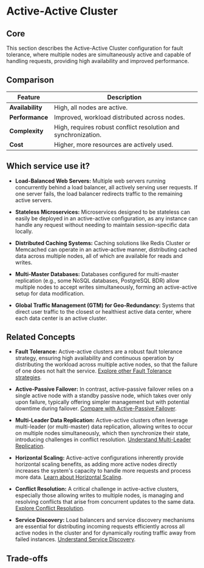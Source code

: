 # Active-Active Cluster

## Core

This section describes the Active-Active Cluster configuration for fault tolerance, where multiple nodes are simultaneously active and capable of handling requests, providing high availability and improved performance.

## Comparison

| Feature | Description |
|---|---|
| **Availability** | High, all nodes are active. |
| **Performance** | Improved, workload distributed across nodes. |
| **Complexity** | High, requires robust conflict resolution and synchronization. |
| **Cost** | Higher, more resources are actively used. |

## Which service use it?



-   **Load-Balanced Web Servers:** Multiple web servers running concurrently behind a load balancer, all actively serving user requests. If one server fails, the load balancer redirects traffic to the remaining active servers.

-   **Stateless Microservices:** Microservices designed to be stateless can easily be deployed in an active-active configuration, as any instance can handle any request without needing to maintain session-specific data locally.

-   **Distributed Caching Systems:** Caching solutions like Redis Cluster or Memcached can operate in an active-active manner, distributing cached data across multiple nodes, all of which are available for reads and writes.

-   **Multi-Master Databases:** Databases configured for multi-master replication (e.g., some NoSQL databases, PostgreSQL BDR) allow multiple nodes to accept writes simultaneously, forming an active-active setup for data modification.

-   **Global Traffic Management (GTM) for Geo-Redundancy:** Systems that direct user traffic to the closest or healthiest active data center, where each data center is an active cluster.

## Related Concepts

-   **Fault Tolerance:** Active-active clusters are a robust fault tolerance strategy, ensuring high availability and continuous operation by distributing the workload across multiple active nodes, so that the failure of one does not halt the service. [Explore other Fault Tolerance strategies](../README.md).

-   **Active-Passive Failover:** In contrast, active-passive failover relies on a single active node with a standby passive node, which takes over only upon failure, typically offering simpler management but with potential downtime during failover. [Compare with Active-Passive Failover](../active-passive-failover/README.md).

-   **Multi-Leader Data Replication:** Active-active clusters often leverage multi-leader (or multi-master) data replication, allowing writes to occur on multiple nodes simultaneously, which then synchronize their state, introducing challenges in conflict resolution. [Understand Multi-Leader Replication](../../data-replication/multi-leader/README.md).

-   **Horizontal Scaling:** Active-active configurations inherently provide horizontal scaling benefits, as adding more active nodes directly increases the system's capacity to handle more requests and process more data. [Learn about Horizontal Scaling](../../scaling/horizontal/README.md).

-   **Conflict Resolution:** A critical challenge in active-active clusters, especially those allowing writes to multiple nodes, is managing and resolving conflicts that arise from concurrent updates to the same data. [Explore Conflict Resolution](../../conflict-resolution/README.md).

-   **Service Discovery:** Load balancers and service discovery mechanisms are essential for distributing incoming requests efficiently across all active nodes in the cluster and for dynamically routing traffic away from failed instances. [Understand Service Discovery](../../service-discovery/README.md).

## Trade-offs
